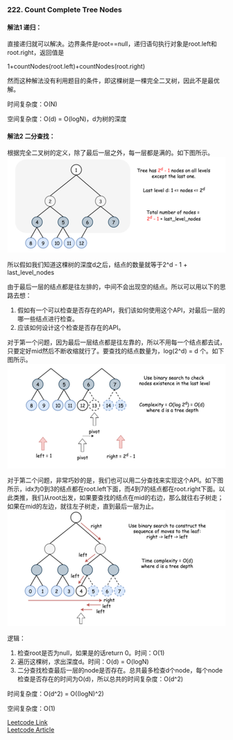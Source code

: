 ### 222. Count Complete Tree Nodes  
  
#### 解法1 递归：  
直接递归就可以解决。边界条件是root==null，递归语句执行对象是root.left和root.right，返回值是  
  
1+countNodes(root.left)+countNodes(root.right) 

然而这种解法没有利用题目的条件，即这棵树是一棵完全二叉树，因此不是最优解。   
  
时间复杂度：O(N)
  
空间复杂度：O(d) = O(logN)，d为树的深度  
  
#### 解法2 二分查找：
根据完全二叉树的定义，除了最后一层之外，每一层都是满的。如下图所示。  
![222-1](https://github.com/Jesse1204/Leetcode/blob/master/Images/222-1.png)  
  
所以假如我们知道这棵树的深度d之后，结点的数量就等于2^d - 1 + last_level_nodes  
  
由于最后一层的结点都是往左排的，中间不会出现空的结点。所以可以用以下的思路去想：  
  
1. 假如有一个可以检查是否存在的API，我们该如何使用这个API，对最后一层的哪一些结点进行检查。  
2. 应该如何设计这个检查是否存在的API。  
  
对于第一个问题，因为最后一层结点都是往左靠的，所以不用每一个结点都去试，只要定好mid然后不断收缩就行了。要查找的结点数量为，log(2^d) = d 个。如下图所示。  
![222-2](https://github.com/Jesse1204/Leetcode/blob/master/Images/222-2.png)  
  
对于第二个问题，非常巧妙的是，我们也可以用二分查找来实现这个API。如下图所示，idx为0到3的结点都在root.left下面，而4到7的结点都在root.right下面。以此类推，我们从root出发，如果要查找的结点在mid的右边，那么就往右子树走；如果在mid的左边，就往左子树走，直到最后一层为止。  
![222-3](https://github.com/Jesse1204/Leetcode/blob/master/Images/222-3.png)  
  
逻辑：  
1. 检查root是否为null，如果是的话return 0。时间：O(1)  
2. 遍历这棵树，求出深度d。时间：O(d) = O(logN)  
3. 二分查找检查最后一层的node是否存在。总共最多检查d个node，每个node检查是否存在的时间为O(d)，所以总共的时间复杂度：O(d^2)  
   
时间复杂度：O(d^2) = O((logN)^2)
  
空间复杂度：O(1)

[Leetcode Link](https://leetcode.com/problems/count-complete-tree-nodes/)  
[Leetcode Article](https://leetcode.com/articles/count-complete-tree-nodes/)